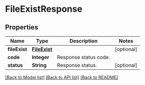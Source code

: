 ﻿
# FileExistResponse


## Properties
Name | Type | Description | Notes
------------ | ------------- | ------------- | -------------
**fileExist** | [**FileExist**](FileExist.md) |  | [optional]
**code** | **Integer** | Response status code. | 
**status** | **String** | Response status. | [optional]


[[Back to Model list]](../../README.md#documentation-for-models) [[Back to API list]](../../README.md#documentation-for-api-endpoints) [[Back to README]](../../README.md)


